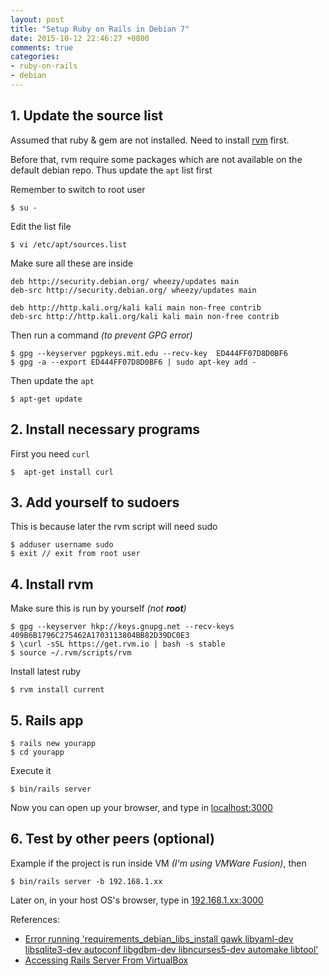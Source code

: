 ```yaml
---
layout: post
title: "Setup Ruby on Rails in Debian 7"
date: 2015-10-12 22:46:27 +0800
comments: true
categories: 
- ruby-on-rails
- debian
---
```


## 1. Update the source list

Assumed that ruby & gem are not installed. Need to install [rvm](https://rvm.io/) first.

Before that, rvm require some packages which are not available on the default debian repo. Thus update the `apt` list first

Remember to switch to root user

```
$ su -
```

Edit the list file

```
$ vi /etc/apt/sources.list
```

Make sure all these are inside

```
deb http://security.debian.org/ wheezy/updates main
deb-src http://security.debian.org/ wheezy/updates main

deb http://http.kali.org/kali kali main non-free contrib
deb-src http://http.kali.org/kali kali main non-free contrib
```

Then run a command _(to prevent GPG error)_

```
$ gpg --keyserver pgpkeys.mit.edu --recv-key  ED444FF07D8D0BF6
$ gpg -a --export ED444FF07D8D0BF6 | sudo apt-key add -
```

Then update the `apt`

```
$ apt-get update
```

## 2. Install necessary programs

First you need `curl`

```
$  apt-get install curl
```

## 3. Add yourself to sudoers

This is because later the rvm script will need sudo

```
$ adduser username sudo
$ exit // exit from root user
```

## 4. Install rvm

Make sure this is run by yourself _(not **root**)_
```
$ gpg --keyserver hkp://keys.gnupg.net --recv-keys 409B6B1796C275462A1703113804BB82D39DC0E3
$ \curl -sSL https://get.rvm.io | bash -s stable
$ source ~/.rvm/scripts/rvm
```

Install latest ruby

```
$ rvm install current
```

## 5. Rails app

```
$ rails new yourapp
$ cd yourapp
```

Execute it

```
$ bin/rails server
```

Now you can open up your browser, and type in [localhost:3000](localhost:3000)

## 6. Test by other peers (optional)

Example if the project is run inside VM _(I'm using VMWare Fusion)_, then

```
$ bin/rails server -b 192.168.1.xx
```

Later on, in your host OS's browser, type in [192.168.1.xx:3000](192.168.1.xx:3000)

References:

- [Error running 'requirements_debian_libs_install gawk libyaml-dev libsqlite3-dev autoconf libgdbm-dev libncurses5-dev automake libtool'](https://github.com/rvm/rvm/issues/2358)
- [Accessing Rails Server From VirtualBox](http://stackoverflow.com/questions/11111219/accessing-rails-server-from-virtualbox/27576210#27576210)
